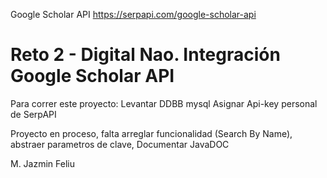 
Google Scholar API
https://serpapi.com/google-scholar-api

# Reto 2 - Digital Nao. Integración Google Scholar API
Para correr este proyecto:
Levantar DDBB mysql
Asignar Api-key personal de SerpAPI

Proyecto en proceso, falta
arreglar funcionalidad (Search By Name), 
abstraer parametros de clave, 
Documentar JavaDOC

M. Jazmin Feliu